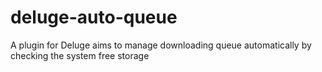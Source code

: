 # deluge-auto-queue
A plugin for Deluge aims to manage downloading queue automatically by checking the system free storage
